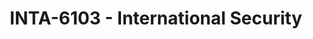 ---
layout: course
title: INTA-6103 - International Security
aliases: 
course_id: INTA-6103
permalink: /INTA-6103/
---